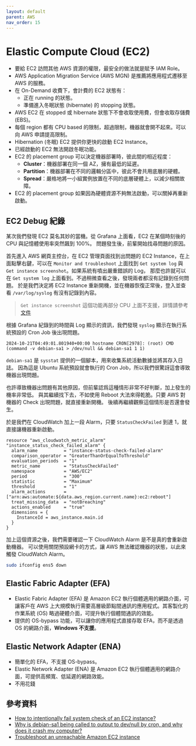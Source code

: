 ```yaml
---
layout: default
parent: AWS
nav_order: 15
---
```


# Elastic Compute Cloud (EC2)

- 要給 EC2 訪問其他 AWS 資源的權限，最安全的做法就是賦予 IAM Role。
- AWS Application Migration Service (AWS MGN) 是推薦將應用程式遷移至 AWS 的服務。
- 在 On-Demand 收費下，會計費的 EC2 狀態有：
  - 正在 running 的狀態。
  - 準備進入冬眠狀態 (hibernate) 的 stopping 狀態。
- AWS EC2 在 stopped 或 hibernate 狀態下不會收取使用費，但會收取存儲費 (EBS)。
- 每個 region 都有 CPU based 的限制，超過限制，機器就會開不起來。可以向 AWS 申請提高限制。
- Hibernation (冬眠) EC2 提供你更快的啟動 EC2 Instance。
- 已經啟動的 EC2 無法開啟冬眠功能。
- EC2 的 placement group 可以決定機器部署時，彼此間的相近程度：
  - **Cluster**：機器部署在同一個 AZ，擁有最低的延遲。
  - **Partition**：機器部署在不同的邏輯分區中，彼此不會共用底層的硬體。
  - **Spread**：嚴格地將一小組實例放置在不同的底層硬體上，以減少相關故障。
- EC2 的 placement group 如果因為硬體資源不夠無法啟動，可以關掉再重新啟動。

## EC2 Debug 紀錄

某次我們發現 EC2 莫名其妙的當機。從 Grafana 上面看，EC2 在某個時刻後的 CPU 與記憶體使用率突然飆到 100%。
問題發生後，前輩開始找尋問題的原因。

首先進入 AWS 網頁主控台，在 EC2 管理頁面找到出問題的 EC2 Instance，在上面點擊右鍵，可以在 `Monitor and troubleshoot` 上面找到 `Get system log` 與 `Get instance screenshot`。如果系統有噴出嚴重錯誤的 Log，
那麼也許就可以在 `Get system log` 上面看到。不過稍微查看之後，發現兩者都沒有記錄到任何問題。
於是我們決定將 EC2 Instance 重新開機，並在機器恢復正常後，登入並查看 `/var/log/syslog` 有沒有記錄到內容。

> `Get instance screenshot` 這個功能再部分 CPU 上面不支援，詳情請參考[文件](https://docs.aws.amazon.com/AWSEC2/latest/UserGuide/troubleshoot-unreachable-instance.html)

根據 Grafana 紀錄到的時間與 Log 顯示的資訊，我們發現 `syslog` 顯示在執行系統預設的 Cron Job 後出現問題。

```text
2024-10-21T04:49:01.801940+00:00 hostname CRON[2978]: (root) CMD (command -v debian-sa1 > /dev/null && debian-sa1 1 1)
```

`debian-sa1` 是 `sysstat` 提供的一個腳本，用來收集系統活動數據並將其存入日誌。
因為這是 Ubuntu 系統預設就會執行的 Cron Job，所以我們很驚訝這會導致機器出現問題。

也許導致機器出問題有其他原因，但前輩認爲這種情形非常不好判斷，加上發生的機率非常低。
與其繼續找下去，不如使用 Reboot 大法來得乾脆。只要 AWS 對機器的 Check 出現問題，就直接重新開機。
後續再繼續觀察這個情形是否還會發生。

於是我們在 CloudWatch 加上一段 Alarm，只要 `StatusCheckFailed` 到達 1，就直接讓機器重新啟動。

```hcl
resource "aws_cloudwatch_metric_alarm" "instance_status_check_failed_alarm" {
  alarm_name          = "instance-status-check-failed-alarm"
  comparison_operator = "GreaterThanOrEqualToThreshold"
  evaluation_periods  = "1"
  metric_name         = "StatusCheckFailed"
  namespace           = "AWS/EC2"
  period              = "300"
  statistic           = "Maximum"
  threshold           = "1"
  alarm_actions       = ["arn:aws:automate:${data.aws_region.current.name}:ec2:reboot"]
  treat_missing_data  = "notBreaching"
  actions_enabled     = "true"
  dimensions = {
    InstanceId = aws_instance.main.id
  }
}
```

加上這個資源之後，我們需要確認一下 CloudWatch Alarm 是不是真的會重新啟動機器。
可以使用關閉預設網卡的方式，讓 AWS 無法確認機器的狀態，以此來觸發 CloudWatch Alarm。

```bash
sudo ifconfig ens5 down
```

## Elastic Fabric Adapter (EFA)

- Elastic Fabric Adapter (EFA) 是 Amazon EC2 執行個體適用的網路介面，可讓客戶在 AWS 上大規模執行需要高層級節點間通訊的應用程式。其客製化的作業系統 (OS) 略過硬體介面，可提升執行個體間通訊的效能。
- 提供的 OS-bypass 功能，可以讓你的應用程式直接存取 EFA，而不是透過 OS 的網路介面，**Windows 不支援**。

## Elastic Network Adapter (ENA)

- 簡單化的 EFA，不支援 OS-bypass。
- Elastic Network Adapter (ENA) 是 Amazon EC2 執行個體適用的網路介面，可提供高頻寬、低延遲的網路效能。
- 不用花錢

## 參考資料

- [How to intentionally fail system check of an EC2 instance?](https://stackoverflow.com/questions/76934950/how-to-intentionally-fail-system-check-of-an-ec2-instance)
- [Why is debian-sa1 being called to output to dev/null by cron, and why does it crash my computer?](https://www.reddit.com/r/linuxquestions/comments/1bw1rra/why_is_debiansa1_being_called_to_output_to/)
- [Troubleshoot an unreachable Amazon EC2 instance](https://docs.aws.amazon.com/AWSEC2/latest/UserGuide/troubleshoot-unreachable-instance.html)

